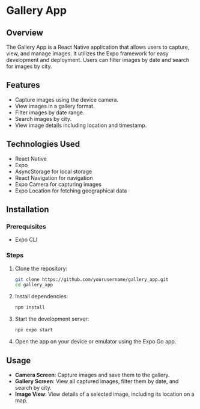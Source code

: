 # Gallery App

## Overview
The Gallery App is a React Native application that allows users to capture, view, and manage images. It utilizes the Expo framework for easy development and deployment. Users can filter images by date and search for images by city.

## Features
- Capture images using the device camera.
- View images in a gallery format.
- Filter images by date range.
- Search images by city.
- View image details including location and timestamp.

## Technologies Used
- React Native
- Expo
- AsyncStorage for local storage
- React Navigation for navigation
- Expo Camera for capturing images
- Expo Location for fetching geographical data

## Installation

### Prerequisites
- Expo CLI

### Steps
1. Clone the repository:
   ```bash
   git clone https://github.com/yourusername/gallery_app.git
   cd gallery_app
   ```

2. Install dependencies:
   ```bash
   npm install
   ```

3. Start the development server:
   ```bash
   npx expo start
   ```

4. Open the app on your device or emulator using the Expo Go app.

## Usage
- **Camera Screen**: Capture images and save them to the gallery.
- **Gallery Screen**: View all captured images, filter them by date, and search by city.
- **Image View**: View details of a selected image, including its location on a map.

